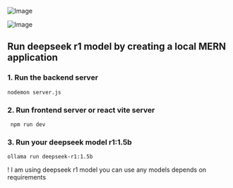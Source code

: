 ![Image](https://github.com/user-attachments/assets/e7e0412c-0c82-46a2-af77-9bbc436031d6)


![Image](https://github.com/user-attachments/assets/4d7b6357-cf64-4706-a0eb-7c72cdfa1ffb)




## Run deepseek r1 model by creating a local MERN application

### 1. Run the backend server 
```
nodemon server.js

```
### 2. Run frontend server or react vite server

```
 npm run dev

```

### 3. Run your deepseek model r1:1.5b

```
ollama run deepseek-r1:1.5b

```
! I am using deepseek r1 model you can use any models depends on requirements
